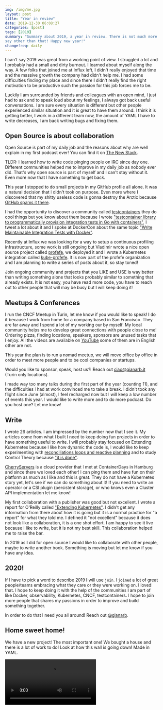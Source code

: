 ```yaml
---
img: /img/me.jpg
layout: post
title: "Year in review"
date: 2019-12-30 06:08:27
categories: [post]
tags: [2019]
summary: "Summary about 2019, a year in review. There is not much more to
say other than that! Happy new year!"
changefreq: daily
---
```


I can't say 2019 was great from a working point of view. I struggled a lot and I
probably had a small and dirty burnout. I learned about myself along the
way. A few folks that joined me at Influx left, I didn't really enjoyed that
time and the massive growth the company had didn't help me. I had some
difficulties finding my place and since there I didn't really find the right
motivation to be productive such the passion for this job forces me to be.

Luckily I am surrounded by friends and colleagues with an open mind, I just had
to ask and to speak loud about my feelings, I always got back useful
conversations. I am sure every situation is different but other people
experienced similar situation and it is great to have them around. I think it is
getting better, I work in a different team now, the amount of YAML I have
to write decreases, I am back writing bugs and fixing them.

## Open Source is about collaboration

Open Source is part of my daily job and the reasons about why are well explain in
my first podcast ever! You can find it on [The New
Stack](https://www.stitcher.com/podcast/the-new-stack-makers/e/60409328?autoplay=true).

TLDR: I learned how to write code pinging people on IRC since day one. Different
communities helped me to improve in my daily job as nobody ever did. That's why
open source is part of myself and I can't stay without it. Even more now that I
have something to get back.

This year I stopped to do small projects in my GitHub profile all alone. It was
a natural decision that I didn't took on purpose. Even more where I discovered
that my shitty useless code is gonna destroy the Arctic because [GitHub spams it
there](https://www.youtube.com/watch?v=fzI9FNjXQ0o).

I had the opportunity to discover a community called
[testcontainers](https://github.com/testcontainers) they do cool things but you
know about them because I wrote ["testcontainer library to programmatically
provision integration tests in Go with containers"](/blog/testcontainers-go), I
tweet a lot about it and I spoke at DockerCon about the same topic ["Write
Maintainable Integration Tests with
Docker"](https://www.youtube.com/watch?v=RoKlADdiLmU).

Recently at Influx we was looking for a way to setup a continuous profiling
infrastructure, some work is still ongoing but Vladimir wrote a nice open source
project called [profefe](https://github.com/profefe/profefe), we deployed it and
I wrote a Kubernetes integration called
[kube-profefe](https://github.com/profefe/kube-profefe). It is now part of the
profefe organization and I am planning to write a series of posts about it, so
stay toned!

Join ongoing community and projects that you LIKE and USE is way better than
writing something alone that looks probably similar to something that already
exists. It is not easy, you have read more code, you have to reach out to other
people that will may be busy but I will keep doing it!

## Meetups & Conferences

I run the CNCF Meetup in Turin, let me know if you would like to speak! I do it
because I work from home for a company based in San Francisco. They are far away
and I spend a lot of my working our by myself. My local community helps me to
develop great connections with people close to me! Ordering pizza, finding
locations, speakers, sponsors are unused tasks that I enjoy. All the videos are
available on [YouTube](https://www.youtube.com/channel/UCke-1vle73H9Dy4ojdfLw5A)
some of them are in English other are not.

This year the plan is to run a nomad meetup, we will move office by office in
order to meet more people and to be cool companies or startups.

Would you like to sponsor, speak, host us?! Reach out
[ciao@gianarb.it](mailto:ciao@gianarb.it) (Turin only locations).

I made way too many talks during the first part of the year (counting 11), and the
difficulties I had at work convinced me to take a break. I didn't took any
flight since June (almost), I feel recharged now but I will keep a low
number of events this year. I would like to write more and to do more podcast.
Do you host one? Let me know!

## Write

I wrote 26 articles. I am impressed by the number now that I see it. My articles
come from what I built I need to keep doing fun projects in order to have
something useful to write. I will probably stay focused on Extending Kubernetes
because I like how dynamic the code is, I would like to keep experimenting with
[reconciliations loops and reactive
planning](/blog/reactive-planning-and-reconciliation-in-go) and to study Control
Theory because ["it is done"](/blog/control-theory-is-dope).

[CherryServers](https://www.cherryservers.com/?utm_source=garb&utm_medium=ftr&utm_campaign=drs)
is a cloud provider that I met at ContainerDays in Hamburg and since there we
loved each other! I can ping them and have fun on their platform as much as I
like and this is great. They do not have a Kubernetes story yet, let's see if we
can do something about it! If you need to write an operator or a CSI plugin
(persistent storage), or who knows even a Cluster API implementation let me
know!

My first collaboration with a publisher was good but not excellent. I wrote a
report for O'Reilly called ["Extending Kubernetes"](https://get.oreilly.com/ind_extending-kubernetes.html). I didn't get any
information from there about how it is going but it is a normal practice for "a
report" for what they told me.
I defined it "not excellent" because it does not look like a collaboration, it
is a one shot effort. I am happy to see it live because I like to write, but
it is not my best skill. This collaboration helped me to raise the bar.

In 2019 as I did for open source I would like to collaborate with other people,
maybe to write another book. Something is moving but let me know if you
have any idea.

## 2020!

If I have to pick a word to describe 2019 I will use `join`. I `joined` a lot of
great people/teams embracing what they care or they were working on. I loved
that. I hope to keep doing it with the help of the communities I am part of like
Docker, observability, Kubernetes, CNCF, testcontainers. I hope to join more
people that shares my passions in order to improve and build something together.

In order to do that I need you all around! Reach out
[@gianarb](https://twitter.com/gianarb).

## Home sweet home!

We have a new project! The most important one! We bought a house and there is a
lot of work to do! Look at how this wall is going down! Made in YAML.

<div class="row">
    <div class="col-md-6 offset-md-3">
        <video class="embed-responsive" controls>
          <source class="embed-responsive-item" src="/img/destroy-home.mp4" type="video/mp4">
        </video>
    </div>
</div>
